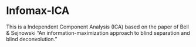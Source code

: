 # Infomax-ICA
This is a Independent Component Analysis (ICA) based on the paper of Bell & Sejnowski “An information-maximization approach to blind separation and blind deconvolution.”
